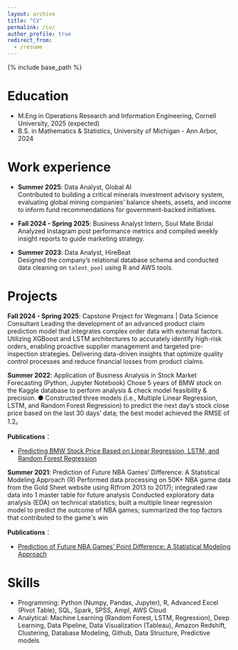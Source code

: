 ```yaml
---
layout: archive
title: "CV"
permalink: /cv/
author_profile: true
redirect_from:
  - /resume
---
```


{% include base_path %}

Education
======
* M.Eng in Operations Research and Information Engineering, Cornell University, 2025 (expected)
* B.S. in Mathematics & Statistics, University of Michigan -  Ann Arbor, 2024


Work experience
======
- **Summer 2025**: Data Analyst, Global AI  
  Contributed to building a critical minerals investment advisory system, evaluating global mining companies’ balance sheets, assets, and income to inform fund recommendations for government-backed initiatives.

- **Fall 2024 - Spring 2025**: Business Analyst Intern, Soul Mate Bridal  
  Analyzed Instagram post performance metrics and compiled weekly insight reports to guide marketing strategy.

- **Summer 2023**: Data Analyst, HireBeat  
  Designed the company’s relational database schema and conducted data cleaning on `talent_pool` using R and AWS tools.

Projects
======
**Fall 2024 - Spring 2025**: Capstone Project for Wegmans | Data Science Consultant
Leading the development of an advanced product claim prediction model that integrates complex order data with external factors. Utilizing XGBoost and LSTM architectures to accurately identify high-risk orders, enabling proactive supplier management and targeted pre-inspection strategies. Delivering data-driven insights that optimize quality control processes and reduce financial losses from product claims.

**Summer 2022**: Application of Business Analysis in Stock Market Forecasting (Python, Jupyter Notebook)
Chose 5 years of BMW stock on the Kaggle database to perform analysis & check model feasibility & precision. ● Constructed three models (i.e., Multiple Linear Regression, LSTM, and Random Forest Regression) to predict the next day’s stock close price based on the last 30 days’ data; the best model achieved the RMSE of 1.2。 

**Publications**： 
- [Predicting BMW Stock Price Based on Linear Regression, LSTM, and Random Forest Regression](https://bcpublication.org/index.php/BM/article/view/3712)

**Summer 2021**: Prediction of Future NBA Games’ Difference: A Statistical Modeling Approach (R) 
Performed data processing on 50K+  NBA game data from the Gold Sheet website using R(from 2013 to 2017); integrated raw data into 1 master table for future analysis 
Conducted exploratory data analysis (EDA) on technical statistics; built a multiple linear regression model to predict the outcome of NBA games; summarized the top factors that contributed to the game's win 

**Publications**： 
- [Prediction of Future NBA Games’ Point Difference: A Statistical Modeling Approach](https://iopscience.iop.org/article/10.1088/1742-6596/2386/1/012003/meta)



Skills
======
* Programming: Python (Numpy, Pandas, Jupyter), R, Advanced Excel (Pivot Table), SQL, Spark, SPSS, Ampl, AWS Cloud
* Analytical: Machine Learning (Random Forest, LSTM, Regression), Deep Learning, Data Pipeline, Data Visualization (Tableau), Amazon Redshift, Clustering, Database Modeling, Github, Data Structure, Predictive models
  


  

